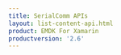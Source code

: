 ```yaml
---
title: SerialComm APIs
layout: list-content-api.html
product: EMDK For Xamarin
productversion: '2.6'
---
```

















